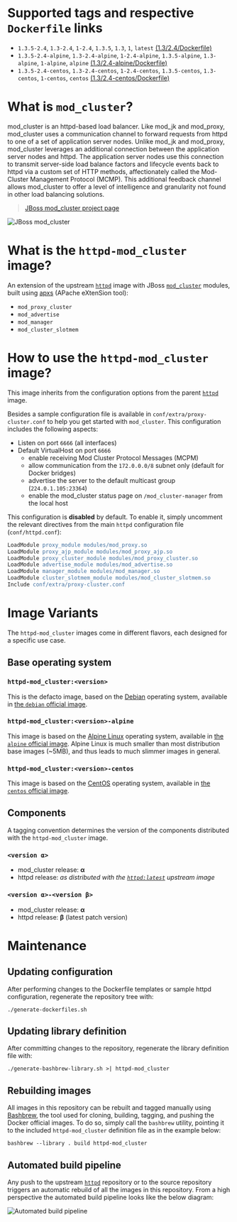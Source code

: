 # Supported tags and respective `Dockerfile` links

* `1.3.5-2.4`, `1.3-2.4`, `1-2.4`, `1.3.5`, `1.3`, `1`, `latest` [(1.3/2.4/Dockerfile)](https://github.com/antoineco/httpd-mod_cluster/blob/9ea02dbb6a247873a28a4c50b049c1301c487713/1.3/2.4/Dockerfile)
* `1.3.5-2.4-alpine`, `1.3-2.4-alpine`, `1-2.4-alpine`, `1.3.5-alpine`, `1.3-alpine`, `1-alpine`, `alpine` [(1.3/2.4-alpine/Dockerfile)](https://github.com/antoineco/httpd-mod_cluster/blob/2c8d0db673fda30214380a8906b406320b03ef63/1.3/2.4-alpine/Dockerfile)
* `1.3.5-2.4-centos`, `1.3-2.4-centos`, `1-2.4-centos`, `1.3.5-centos`, `1.3-centos`, `1-centos`, `centos` [(1.3/2.4-centos/Dockerfile)](https://github.com/antoineco/httpd-mod_cluster/blob/9ea02dbb6a247873a28a4c50b049c1301c487713/1.3/2.4-centos/Dockerfile)

# What is `mod_cluster`?

mod_cluster is an httpd-based load balancer. Like mod_jk and mod_proxy, mod_cluster uses a communication channel to forward requests from httpd to one of a set of application server nodes. Unlike mod_jk and mod_proxy, mod_cluster leverages an additional connection between the application server nodes and httpd. The application server nodes use this connection to transmit server-side load balance factors and lifecycle events back to httpd via a custom set of HTTP methods, affectionately called the Mod-Cluster Management Protocol (MCMP). This additional feedback channel allows mod_cluster to offer a level of intelligence and granularity not found in other load balancing solutions.

> [JBoss mod_cluster project page][mod_cluster]

![JBoss mod_cluster][banner]

# What is the `httpd-mod_cluster` image?

An extension of the upstream [`httpd`][docker-httpd] image with JBoss [`mod_cluster`][mod_cluster] modules, built using [apxs][apxs] (APache eXtenSion tool):
* `mod_proxy_cluster`
* `mod_advertise`
* `mod_manager`
* `mod_cluster_slotmem`

# How to use the `httpd-mod_cluster` image?

This image inherits from the configuration options from the parent [`httpd`][docker-httpd] image.

Besides a sample configuration file is available in `conf/extra/proxy-cluster.conf` to help you get started with `mod_cluster`. This configuration includes the following aspects:
* Listen on port `6666` (all interfaces)
* Default VirtualHost on port `6666`
  * enable receiving Mod Cluster Protocol Messages (MCPM)
  * allow communication from the `172.0.0.0/8` subnet only (default for Docker bridges)
  * advertise the server to the default multicast group (`224.0.1.105:23364`)
  * enable the mod_cluster status page on `/mod_cluster-manager` from the local host

This configuration is **disabled** by default. To enable it, simply uncomment the relevant directives from the main `httpd` configuration file (`conf/httpd.conf`):

```apache
LoadModule proxy_module modules/mod_proxy.so
LoadModule proxy_ajp_module modules/mod_proxy_ajp.so
LoadModule proxy_cluster_module modules/mod_proxy_cluster.so
LoadModule advertise_module modules/mod_advertise.so
LoadModule manager_module modules/mod_manager.so
LoadModule cluster_slotmem_module modules/mod_cluster_slotmem.so
Include conf/extra/proxy-cluster.conf
```

# Image Variants

The `httpd-mod_cluster` images come in different flavors, each designed for a specific use case.

## Base operating system

### `httpd-mod_cluster:<version>`

This is the defacto image, based on the [Debian](http://debian.org) operating system, available in [the `debian` official image](https://hub.docker.com/_/debian).

### `httpd-mod_cluster:<version>-alpine`

This image is based on the [Alpine Linux](http://alpinelinux.org) operating system, available in [the `alpine` official image](https://hub.docker.com/_/alpine). Alpine Linux is much smaller than most distribution base images (~5MB), and thus leads to much slimmer images in general.

### `httpd-mod_cluster:<version>-centos`

This image is based on the [CentOS](https://www.centos.org/) operating system, available in [the `centos` official image][docker-centos].

## Components

A tagging convention determines the version of the components distributed with the `httpd-mod_cluster` image.

### `<version α>`

* mod_cluster release: **α**
* httpd release: *as distributed with the [`httpd:latest`][docker-httpd] upstream image*

### `<version α>-<version β>`

* mod_cluster release: **α**
* httpd release: **β** (latest patch version)

# Maintenance

## Updating configuration

After performing changes to the Dockerfile templates or sample httpd configuration, regenerate the repository tree with:

```
./generate-dockerfiles.sh
```

## Updating library definition

After committing changes to the repository, regenerate the library definition file with:

```
./generate-bashbrew-library.sh >| httpd-mod_cluster
```

## Rebuilding images

All images in this repository can be rebuilt and tagged manually using [Bashbrew][bashbrew], the tool used for cloning, building, tagging, and pushing the Docker official images. To do so, simply call the `bashbrew` utility, pointing it to the included `httpd-mod_cluster` definition file as in the example below:

```
bashbrew --library . build httpd-mod_cluster
```

## Automated build pipeline

Any push to the upstream [`httpd`][docker-httpd] repository or to the source repository triggers an automatic rebuild of all the images in this repository. From a high perspective the automated build pipeline looks like the below diagram:

![Automated build pipeline][pipeline]


[banner]: https://raw.githubusercontent.com/antoineco/httpd-mod_cluster/master/modcluster_banner_r1v2.png
[docker-httpd]: https://hub.docker.com/_/httpd/
[docker-centos]: https://hub.docker.com/_/centos/
[mod_cluster]: http://modcluster.io/
[apxs]: https://httpd.apache.org/docs/2.4/programs/apxs.html
[bashbrew]: https://github.com/docker-library/official-images/blob/master/bashbrew/README.md
[pipeline]: https://raw.githubusercontent.com/antoineco/httpd-mod_cluster/master/build_pipeline.png
